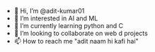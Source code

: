 - 👋 Hi, I’m @adit-kumar01
- 👀 I’m interested in AI and ML
- 🌱 I’m currently learning python and C
- 💞️ I’m looking to collaborate on web d projects
- 📫 How to reach me "adit naam hi kafi hai"

<!---
adit-kumar01/adit-kumar01 is a ✨ special ✨ repository because its `README.md` (this file) appears on your GitHub profile.
You can click the Preview link to take a look at your changes.
--->
